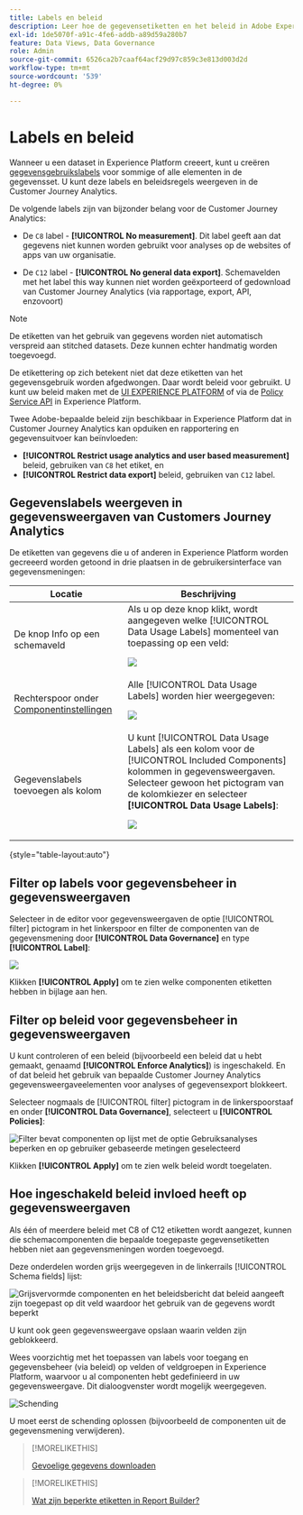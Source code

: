 ```yaml
---
title: Labels en beleid
description: Leer hoe de gegevensetiketten en het beleid in Adobe Experience Platform worden bepaald gegevensmeningen en rapportering in Customer Journey Analytics beïnvloeden.
exl-id: 1de5070f-a91c-4fe6-addb-a89d59a280b7
feature: Data Views, Data Governance
role: Admin
source-git-commit: 6526ca2b7caaf64acf29d97c859c3e813d003d2d
workflow-type: tm+mt
source-wordcount: '539'
ht-degree: 0%

---
```


# Labels en beleid

Wanneer u een dataset in Experience Platform creeert, kunt u creëren [gegevensgebruikslabels](https://experienceleague.adobe.com/nl/docs/experience-platform/data-governance/labels/reference) voor sommige of alle elementen in de gegevensset. U kunt deze labels en beleidsregels weergeven in de Customer Journey Analytics.

De volgende labels zijn van bijzonder belang voor de Customer Journey Analytics:

* De `C8` label - **[!UICONTROL No measurement]**. Dit label geeft aan dat gegevens niet kunnen worden gebruikt voor analyses op de websites of apps van uw organisatie.

* De `C12` label - **[!UICONTROL No general data export]**. Schemavelden met het label this way kunnen niet worden geëxporteerd of gedownload van Customer Journey Analytics (via rapportage, export, API, enzovoort)

>[!NOTE]
>
>De etiketten van het gebruik van gegevens worden niet automatisch verspreid aan stitched datasets. Deze kunnen echter handmatig worden toegevoegd.

De etikettering op zich betekent niet dat deze etiketten van het gegevensgebruik worden afgedwongen. Daar wordt beleid voor gebruikt. U kunt uw beleid maken met de [UI EXPERIENCE PLATFORM](https://experienceleague.adobe.com/nl/docs/experience-platform/data-governance/policies/user-guide) of via de [Policy Service API](https://experienceleague.adobe.com/nl/docs/experience-platform/data-governance/api/overview) in Experience Platform.

Twee Adobe-bepaalde beleid zijn beschikbaar in Experience Platform dat in Customer Journey Analytics kan opduiken en rapportering en gegevensuitvoer kan beïnvloeden:

* **[!UICONTROL Restrict usage analytics and user based measurement]** beleid, gebruiken van `C8` het etiket, en
* **[!UICONTROL Restrict data export]** beleid, gebruiken van `C12` label.

## Gegevenslabels weergeven in gegevensweergaven van Customers Journey Analytics

De etiketten van gegevens die u of anderen in Experience Platform worden gecreeerd worden getoond in drie plaatsen in de gebruikersinterface van gegevensmeningen:

| Locatie | Beschrijving |
| --- | --- |
| De knop Info op een schemaveld | Als u op deze knop klikt, wordt aangegeven welke [!UICONTROL Data Usage Labels] momenteel van toepassing op een veld:<p>![](assets/data-label-left.png) |
| Rechterspoor onder [Componentinstellingen](/help/data-views/component-settings/overview.md) | Alle [!UICONTROL Data Usage Labels] worden hier weergegeven:<p>![](assets/data-label-right.png) |
| Gegevenslabels toevoegen als kolom | U kunt [!UICONTROL Data Usage Labels] als een kolom voor de [!UICONTROL Included Components] kolommen in gegevensweergaven. Selecteer gewoon het pictogram van de kolomkiezer en selecteer **[!UICONTROL Data Usage Labels]**:<p>![](assets/data-label-column.png) |

{style="table-layout:auto"}

## Filter op labels voor gegevensbeheer in gegevensweergaven

Selecteer in de editor voor gegevensweergaven de optie [!UICONTROL filter] pictogram in het linkerspoor en filter de componenten van de gegevensmening door **[!UICONTROL Data Governance]** en type **[!UICONTROL Label]**:

![](assets/filter-labels.png)

Klikken **[!UICONTROL Apply]** om te zien welke componenten etiketten hebben in bijlage aan hen.

## Filter op beleid voor gegevensbeheer in gegevensweergaven

U kunt controleren of een beleid (bijvoorbeeld een beleid dat u hebt gemaakt, genaamd **[!UICONTROL Enforce Analytics]**) is ingeschakeld. En of dat beleid het gebruik van bepaalde Customer Journey Analytics gegevensweergaveelementen voor analyses of gegevensexport blokkeert.

Selecteer nogmaals de [!UICONTROL filter] pictogram in de linkerspoorstaaf en onder **[!UICONTROL Data Governance]**, selecteert u **[!UICONTROL Policies]**:

![Filter bevat componenten op lijst met de optie Gebruiksanalyses beperken en op gebruiker gebaseerde metingen geselecteerd](assets/filter-policies.png)

Klikken **[!UICONTROL Apply]** om te zien welk beleid wordt toegelaten.

## Hoe ingeschakeld beleid invloed heeft op gegevensweergaven

Als één of meerdere beleid met C8 of C12 etiketten wordt aangezet, kunnen die schemacomponenten die bepaalde toegepaste gegevensetiketten hebben niet aan gegevensmeningen worden toegevoegd.

Deze onderdelen worden grijs weergegeven in de linkerrails [!UICONTROL Schema fields] lijst:

![Grijsvervormde componenten en het beleidsbericht dat beleid aangeeft zijn toegepast op dit veld waardoor het gebruik van de gegevens wordt beperkt](assets/component-greyed.png)

U kunt ook geen gegevensweergave opslaan waarin velden zijn geblokkeerd.

Wees voorzichtig met het toepassen van labels voor toegang en gegevensbeheer (via beleid) op velden of veldgroepen in Experience Platform, waarvoor u al componenten hebt gedefinieerd in uw gegevensweergave. Dit dialoogvenster wordt mogelijk weergegeven.

![Schending](assets/violation.png)

U moet eerst de schending oplossen (bijvoorbeeld de componenten uit de gegevensmening verwijderen).


>[!MORELIKETHIS]
>
>[Gevoelige gegevens downloaden](/help/analysis-workspace/export/download-send.md)

>[!MORELIKETHIS]
>
>[Wat zijn beperkte etiketten in Report Builder?](https://experienceleague.adobe.com/nl/docs/analytics-platform/using/cja-reportbuilder/restricted-labels)


